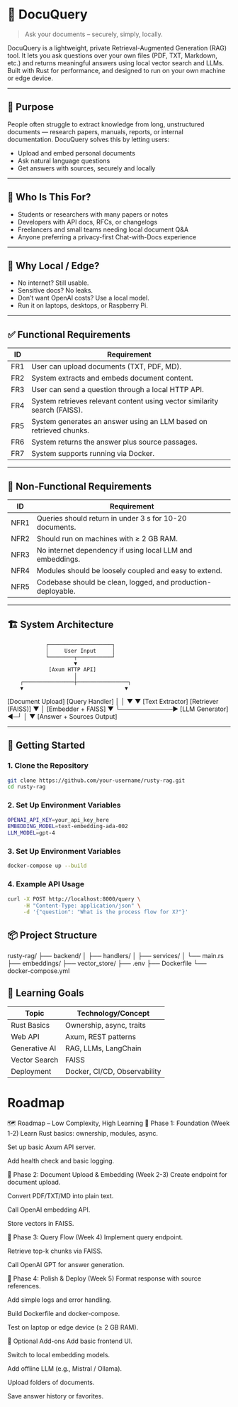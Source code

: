 # 📄 DocuQuery

> Ask your documents – securely, simply, locally.

DocuQuery is a lightweight, private Retrieval-Augmented Generation (RAG) tool. It lets you ask questions over your own files (PDF, TXT, Markdown, etc.) and returns meaningful answers using local vector search and LLMs. Built with Rust for performance, and designed to run on your own machine or edge device.

---

## 🎯 Purpose

People often struggle to extract knowledge from long, unstructured documents — research papers, manuals, reports, or internal documentation. DocuQuery solves this by letting users:

- Upload and embed personal documents
- Ask natural language questions
- Get answers with sources, securely and locally

---

## 👤 Who Is This For?

- Students or researchers with many papers or notes
- Developers with API docs, RFCs, or changelogs
- Freelancers and small teams needing local document Q&A
- Anyone preferring a privacy-first Chat-with-Docs experience

---

## 🧠 Why Local / Edge?

- No internet? Still usable.
- Sensitive docs? No leaks.
- Don’t want OpenAI costs? Use a local model.
- Run it on laptops, desktops, or Raspberry Pi.

---

## ✅ Functional Requirements

| ID  | Requirement                                                               |
| --- | ------------------------------------------------------------------------- |
| FR1 | User can upload documents (TXT, PDF, MD).                                 |
| FR2 | System extracts and embeds document content.                              |
| FR3 | User can send a question through a local HTTP API.                        |
| FR4 | System retrieves relevant content using vector similarity search (FAISS). |
| FR5 | System generates an answer using an LLM based on retrieved chunks.        |
| FR6 | System returns the answer plus source passages.                           |
| FR7 | System supports running via Docker.                                       |

---

## 🚫 Non-Functional Requirements

| ID   | Requirement                                                  |
| ---- | ------------------------------------------------------------ |
| NFR1 | Queries should return in under 3 s for 10-20 documents.      |
| NFR2 | Should run on machines with ≥ 2 GB RAM.                      |
| NFR3 | No internet dependency if using local LLM and embeddings.    |
| NFR4 | Modules should be loosely coupled and easy to extend.        |
| NFR5 | Codebase should be clean, logged, and production-deployable. |


---

## 🏗️ System Architecture

                ┌────────────────────┐
                │     User Input     │
                └────────┬───────────┘
                         ▼
                 [Axum HTTP API]
                         │
        ┌────────────────┼────────────────┐
        ▼                                ▼
[Document Upload]                [Query Handler]
        │                                │
        ▼                                ▼
 [Text Extractor]             [Retriever (FAISS)]
        ▼                                │
 [Embedder + FAISS]                      ▼
        └────────────► [LLM Generator] ◄─┘
                                │
                                ▼
                     [Answer + Sources Output]


---

## 🚀 Getting Started

### 1. Clone the Repository

```bash
git clone https://github.com/your-username/rusty-rag.git
cd rusty-rag
```

### 2. Set Up Environment Variables
```bash
OPENAI_API_KEY=your_api_key_here
EMBEDDING_MODEL=text-embedding-ada-002
LLM_MODEL=gpt-4
```

### 3. Set Up Environment Variables
```bash
docker-compose up --build
```

### 4. Example API Usage
```bash
curl -X POST http://localhost:8000/query \
     -H "Content-Type: application/json" \
     -d '{"question": "What is the process flow for X?"}'
```

## 📦 Project Structure

rusty-rag/
├── backend/
│   ├── handlers/
│   ├── services/
│   └── main.rs
├── embeddings/
├── vector_store/
├── .env
├── Dockerfile
└── docker-compose.yml

## 🧠 Learning Goals

| Topic         | Technology/Concept           |
| ------------- | ---------------------------- |
| Rust Basics   | Ownership, async, traits     |
| Web API       | Axum, REST patterns          |
| Generative AI | RAG, LLMs, LangChain         |
| Vector Search | FAISS                        |
| Deployment    | Docker, CI/CD, Observability |

# Roadmap
🗺️ Roadmap – Low Complexity, High Learning
📌 Phase 1: Foundation (Week 1-2)
 Learn Rust basics: ownership, modules, async.

 Set up basic Axum API server.

 Add health check and basic logging.

📌 Phase 2: Document Upload & Embedding (Week 2-3)
 Create endpoint for document upload.

 Convert PDF/TXT/MD into plain text.

 Call OpenAI embedding API.

 Store vectors in FAISS.

📌 Phase 3: Query Flow (Week 4)
 Implement query endpoint.

 Retrieve top-k chunks via FAISS.

 Call OpenAI GPT for answer generation.

📌 Phase 4: Polish & Deploy (Week 5)
 Format response with source references.

 Add simple logs and error handling.

 Build Dockerfile and docker-compose.

 Test on laptop or edge device (≥ 2 GB RAM).

🧠 Optional Add-ons
 Add basic frontend UI.

 Switch to local embedding models.

 Add offline LLM (e.g., Mistral / Ollama).

 Upload folders of documents.

 Save answer history or favorites.
